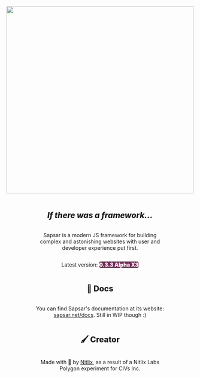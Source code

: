 <section style="width: 100%; display: flex; flex-direction: column; justify-content: center; align-items: center;">

<img src="https://cdn.nitlix.pro/assets/sapsar/github_banner.webp" width=500>
<br>

<h1 style="font-weight: 800"><i>If there was a framework...</i></h1>
<p style="text-align: center; max-width: 40ch;">Sapsar is a modern JS framework for building complex and astonishing websites with user and developer experience put first.</p>
<p style="text-align: center; max-width: 40ch;">Latest version: <span style="background: #762c55; font-weight: 900; color: white; border-radius: .25rem;"> 0.3.3 Alpha X3 </span></p>


<h1 style="font-weight: 800">📖 Docs</h1>
<p style="text-align: center; max-width: 40ch;">You can find Sapsar's documentation at its website: <a href="https://sapsar.net/docs">sapsar.net/docs</a>. Still in WIP though :)</p>


<h1 style="font-weight: 800">🖌️ Creator</h1>
<p style="text-align: center; max-width: 40ch;">Made with 💛 by <a href="https://github.com/nitlix">Nitlix</a>, as a result of a Nitlix Labs Polygon experiment for ClVs Inc.</p>

</section>